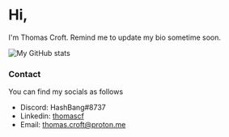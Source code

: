 # Hi,

I'm Thomas Croft. Remind me to update my bio sometime soon.

![My GitHub stats](https://github-readme-stats.vercel.app/api?username=thomascft&show_icons=true&theme=tokyonight)

### Contact
You can find my socials as follows
- Discord: HashBang#8737
- Linkedin: [thomascf](https://linkedin.com/in/thomascf/)
- Email: [thomas.croft@proton.me](mailto://thomas.croft@proton.me) 

